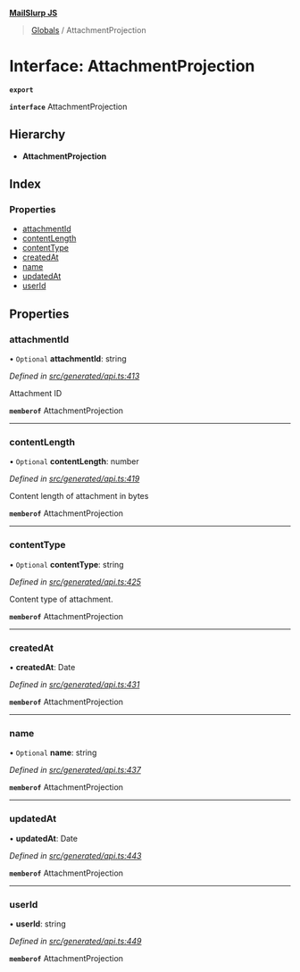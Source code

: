 **[MailSlurp JS](../README.md)**

> [Globals](../README.md) / AttachmentProjection

# Interface: AttachmentProjection

**`export`** 

**`interface`** AttachmentProjection

## Hierarchy

* **AttachmentProjection**

## Index

### Properties

* [attachmentId](attachmentprojection.md#attachmentid)
* [contentLength](attachmentprojection.md#contentlength)
* [contentType](attachmentprojection.md#contenttype)
* [createdAt](attachmentprojection.md#createdat)
* [name](attachmentprojection.md#name)
* [updatedAt](attachmentprojection.md#updatedat)
* [userId](attachmentprojection.md#userid)

## Properties

### attachmentId

• `Optional` **attachmentId**: string

*Defined in [src/generated/api.ts:413](https://github.com/mailslurp/mailslurp-client/blob/98c6efc/src/generated/api.ts#L413)*

Attachment ID

**`memberof`** AttachmentProjection

___

### contentLength

• `Optional` **contentLength**: number

*Defined in [src/generated/api.ts:419](https://github.com/mailslurp/mailslurp-client/blob/98c6efc/src/generated/api.ts#L419)*

Content length of attachment in bytes

**`memberof`** AttachmentProjection

___

### contentType

• `Optional` **contentType**: string

*Defined in [src/generated/api.ts:425](https://github.com/mailslurp/mailslurp-client/blob/98c6efc/src/generated/api.ts#L425)*

Content type of attachment.

**`memberof`** AttachmentProjection

___

### createdAt

•  **createdAt**: Date

*Defined in [src/generated/api.ts:431](https://github.com/mailslurp/mailslurp-client/blob/98c6efc/src/generated/api.ts#L431)*

**`memberof`** AttachmentProjection

___

### name

• `Optional` **name**: string

*Defined in [src/generated/api.ts:437](https://github.com/mailslurp/mailslurp-client/blob/98c6efc/src/generated/api.ts#L437)*

**`memberof`** AttachmentProjection

___

### updatedAt

•  **updatedAt**: Date

*Defined in [src/generated/api.ts:443](https://github.com/mailslurp/mailslurp-client/blob/98c6efc/src/generated/api.ts#L443)*

**`memberof`** AttachmentProjection

___

### userId

•  **userId**: string

*Defined in [src/generated/api.ts:449](https://github.com/mailslurp/mailslurp-client/blob/98c6efc/src/generated/api.ts#L449)*

**`memberof`** AttachmentProjection
